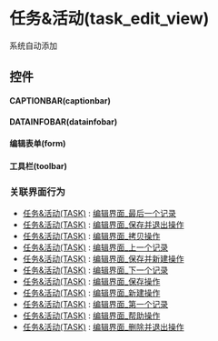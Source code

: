 # 任务&活动(task_edit_view)  <!-- {docsify-ignore-all} -->


系统自动添加



## 控件
#### CAPTIONBAR(captionbar)
#### DATAINFOBAR(datainfobar)
#### 编辑表单(form)
#### 工具栏(toolbar)


### 关联界面行为
  * [任务&活动(TASK)](module/crm/task) : [编辑界面_最后一个记录](module/crm/task#界面行为)
  * [任务&活动(TASK)](module/crm/task) : [编辑界面_保存并退出操作](module/crm/task#界面行为)
  * [任务&活动(TASK)](module/crm/task) : [编辑界面_拷贝操作](module/crm/task#界面行为)
  * [任务&活动(TASK)](module/crm/task) : [编辑界面_上一个记录](module/crm/task#界面行为)
  * [任务&活动(TASK)](module/crm/task) : [编辑界面_保存并新建操作](module/crm/task#界面行为)
  * [任务&活动(TASK)](module/crm/task) : [编辑界面_下一个记录](module/crm/task#界面行为)
  * [任务&活动(TASK)](module/crm/task) : [编辑界面_保存操作](module/crm/task#界面行为)
  * [任务&活动(TASK)](module/crm/task) : [编辑界面_新建操作](module/crm/task#界面行为)
  * [任务&活动(TASK)](module/crm/task) : [编辑界面_第一个记录](module/crm/task#界面行为)
  * [任务&活动(TASK)](module/crm/task) : [编辑界面_帮助操作](module/crm/task#界面行为)
  * [任务&活动(TASK)](module/crm/task) : [编辑界面_删除并退出操作](module/crm/task#界面行为)

<script>
 const { createApp } = Vue
  createApp({
    data() {
      return {

      }
    }
  }).use(ElementPlus).mount('#app')
</script>